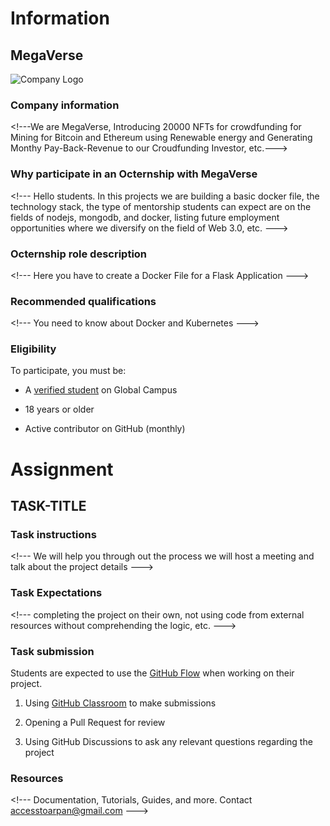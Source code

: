 # Information

## MegaVerse 

![Company Logo](https://static.wixstatic.com/media/c59211_d0b2f55ef48340d9a2966edd8c6f48aa~mv2.png/v1/fill/w_60,h_60,al_c,q_85,usm_0.66_1.00_0.01,enc_auto/megaverse%20logo%20website.png)

### Company information 

&lt;!---We are MegaVerse, Introducing 20000 NFTs for crowdfunding for Mining for Bitcoin and Ethereum using Renewable energy and Generating Monthy Pay-Back-Revenue to our Croudfunding Investor, etc.--->

### Why participate in an Octernship with MegaVerse

&lt;!--- Hello students. In this projects we are building a basic docker file, the technology stack, the type of mentorship students can expect are on the fields of nodejs, mongodb, and docker,  listing future employment opportunities where we diversify on the field of Web 3.0, etc. --->

### Octernship role description

&lt;!--- Here you have to create a Docker File for a Flask Application --->

### Recommended qualifications

&lt;!--- You need to know about Docker and Kubernetes --->

### Eligibility

To participate, you must be:

* A [verified student](https://education.github.com/discount_requests/pack_application) on Global Campus

* 18 years or older

* Active contributor on GitHub (monthly)

# Assignment

## TASK-TITLE

### Task instructions

&lt;!--- We will help you through out the process we will host a meeting and talk about the project details --->

### Task Expectations

&lt;!---  completing the project on their own, not using code from external resources without comprehending the logic, etc.  --->

### Task submission

Students are expected to use the [GitHub Flow](https://docs.github.com/en/get-started/quickstart/github-flow) when working on their project. 

1. Using [GitHub Classroom](https://classroom.github.com/a/uQXjw90A) to make submissions

2. Opening a Pull Request for review

3. Using GitHub Discussions to ask any relevant questions regarding the project

### Resources

&lt;!--- Documentation, Tutorials, Guides, and more. Contact accesstoarpan@gmail.com  --->
